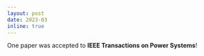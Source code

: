 ```yaml
---
layout: post
date: 2023-03
inline: true
---
```


One paper was accepted to **IEEE Transactions on Power Systems**!
